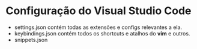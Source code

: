 # Configuração do Visual Studio Code

- settings.json contém todas as extensões e configs relevantes a ela.
- keybindings.json contém todos os shortcuts e atalhos do __vim__ e outros.
- snippets.json